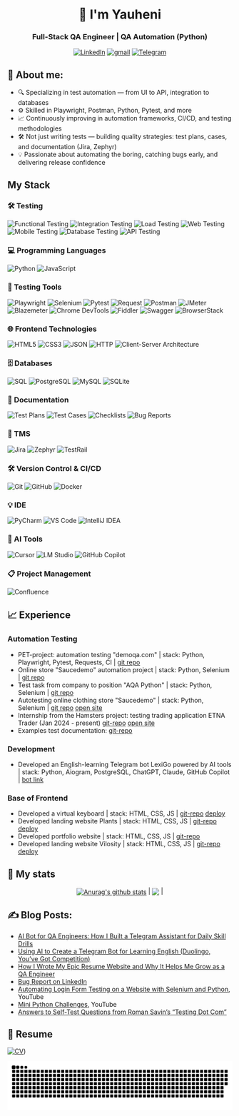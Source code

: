 <div id="header" align="center">
    <h1>👋 I'm  Yauheni </h1>
    <h3>Full-Stack QA Engineer | QA Automation (Python)</h3>
</div>

<div id="socials" align="center">
<a href="https://www.linkedin.com/in/yauheni-paulovich-2601b31a5/" target="_blank"><img src="https://img.shields.io/badge/LinkedIn-blue?style=for-the-badge&logo=linkedin&logoColor=white" alt="LinkedIn"/></a>
<a href="mailto:e.pavlovich29@gmail.com"><img src="https://img.shields.io/badge/Gmail-D14836?style=for-the-badge&logo=gmail&logoColor=white" alt="gmail"/></a> 
<a href="https://t.me/e_pavlovich" target="_blank"><img src="https://img.shields.io/badge/Telegram-blue?style=for-the-badge&logo=telegram&logoColor=white" alt="Telegram"/></a>
</div>

## 🧐 About me:
- 🔍 Specializing in test automation — from UI to API, integration to databases
- ⚙️ Skilled in Playwright, Postman, Python, Pytest, and more
- 📈 Continuously improving in automation frameworks, CI/CD, and testing methodologies
- 🛠️ Not just writing tests — building quality strategies: test plans, cases, and documentation (Jira, Zephyr)
- 💡 Passionate about automating the boring, catching bugs early, and delivering release confidence

## My Stack
### 🛠 Testing
![Functional Testing](https://img.shields.io/badge/Functional_Testing-009688?style=for-the-badge) ![Integration Testing](https://img.shields.io/badge/Integration_Testing-009688?style=for-the-badge) ![Load Testing](https://img.shields.io/badge/Load_Testing-009688?style=for-the-badge)  ![Web Testing](https://img.shields.io/badge/Web_Testing-009688?style=for-the-badge) ![Mobile Testing](https://img.shields.io/badge/Mobile_Testing-009688?style=for-the-badge) 
![Database Testing](https://img.shields.io/badge/Database_Testing-009688?style=for-the-badge) ![API Testing](https://img.shields.io/badge/API_Testing-009688?style=for-the-badge)  

### 💻 Programming Languages
![Python](https://img.shields.io/badge/Python-3670A0?style=for-the-badge&logo=python&logoColor=ffdd54)  ![JavaScript](https://img.shields.io/badge/JavaScript-%23323330.svg?style=for-the-badge&logo=javascript&logoColor=%23F7DF1E)  

### 🔧 Testing Tools
![Playwright](https://img.shields.io/badge/Playwright-45b8d8?style=for-the-badge)  ![Selenium](https://img.shields.io/badge/Selenium-%43B02A?style=for-the-badge&logo=selenium&logoColor=white)  ![Pytest](https://img.shields.io/badge/Pytest-3776AB?style=for-the-badge)  ![Request](https://img.shields.io/badge/Request-FF5722?style=for-the-badge)  ![Postman](https://img.shields.io/badge/Postman-FF6C37?style=for-the-badge&logo=postman&logoColor=white)  ![JMeter](https://img.shields.io/badge/JMeter-D22128?style=for-the-badge)  ![Blazemeter](https://img.shields.io/badge/Blazemeter-EA4C89?style=for-the-badge)  ![Chrome DevTools](https://img.shields.io/badge/Chrome_DevTools-4285F4?style=for-the-badge)  ![Fiddler](https://img.shields.io/badge/Fiddler-8C8C8C?style=for-the-badge)  ![Swagger](https://img.shields.io/badge/Swagger-85EA2D?style=for-the-badge)  ![BrowserStack](https://img.shields.io/badge/BrowserStack-F26207?style=for-the-badge)  

### 🌐 Frontend Technologies
![HTML5](https://img.shields.io/badge/HTML5-%23E34F26.svg?style=for-the-badge&logo=html5&logoColor=white)  ![CSS3](https://img.shields.io/badge/CSS3-%231572B6.svg?style=for-the-badge&logo=css3&logoColor=white)  ![JSON](https://img.shields.io/badge/JSON-%23000000.svg?style=for-the-badge&logo=json&logoColor=white)  ![HTTP](https://img.shields.io/badge/HTTP-%23FF9800.svg?style=for-the-badge)  ![Client-Server Architecture](https://img.shields.io/badge/Client_Server_Architecture-607D8B?style=for-the-badge)  

### 🗄️ Databases
![SQL](https://img.shields.io/badge/SQL-%234479A1.svg?style=for-the-badge&logo=sql&logoColor=white)  ![PostgreSQL](https://img.shields.io/badge/PostgreSQL-%23336791.svg?style=for-the-badge&logo=postgresql&logoColor=white)  ![MySQL](https://img.shields.io/badge/MySQL-%234479A1.svg?style=for-the-badge&logo=mysql&logoColor=white)  ![SQLite](https://img.shields.io/badge/SQLite-%23003B57.svg?style=for-the-badge&logo=sqlite&logoColor=white)  

### 📝 Documentation
![Test Plans](https://img.shields.io/badge/Test_Plans-9C27B0?style=for-the-badge)  ![Test Cases](https://img.shields.io/badge/Test_Cases-9C27B0?style=for-the-badge)  ![Checklists](https://img.shields.io/badge/Checklists-9C27B0?style=for-the-badge)  ![Bug Reports](https://img.shields.io/badge/Bug_Reports-9C27B0?style=for-the-badge)  

### 🔄 TMS
![Jira](https://img.shields.io/badge/Jira-0052CC?style=for-the-badge&logo=jira&logoColor=white)  ![Zephyr](https://img.shields.io/badge/Zephyr-0052CC?style=for-the-badge)  ![TestRail](https://img.shields.io/badge/TestRail-00B0F0?style=for-the-badge)
  

### 🛠 Version Control & CI/CD
![Git](https://img.shields.io/badge/Git-%23F05033.svg?style=for-the-badge&logo=git&logoColor=white)  ![GitHub](https://img.shields.io/badge/GitHub-%23121011.svg?style=for-the-badge&logo=github&logoColor=white)  ![Docker](https://img.shields.io/badge/Docker-%232496ED.svg?style=for-the-badge&logo=docker&logoColor=white)  

### 💡 IDE
![PyCharm](https://img.shields.io/badge/PyCharm-000000?style=for-the-badge&logo=pycharm&logoColor=white)  ![VS Code](https://img.shields.io/badge/VS%20Code-007ACC?style=for-the-badge&logo=visual-studio-code&logoColor=white)  ![IntelliJ IDEA](https://img.shields.io/badge/IntelliJ_IDEA-000000.svg?style=for-the-badge&logo=intellij-idea&logoColor=white)  

### 🤖 AI Tools
![Cursor](https://img.shields.io/badge/Cursor_IDE-3C2FDE?style=for-the-badge)
![LM Studio](https://img.shields.io/badge/LM_Studio-5C2D91?style=for-the-badge)
![GitHub Copilot](https://img.shields.io/badge/GitHub_Copilot-181717?style=for-the-badge&logo=github&logoColor=white) 

### 📋 Project Management
![Confluence](https://img.shields.io/badge/Confluence-172B4D?style=for-the-badge&logo=confluence&logoColor=white)  

## 📈 Experience
### Automation Testing
- PET-project: automation testing "demoqa.com" | stack: Python, Playwright, Pytest, Requests, CI | [git repo](https://github.com/hello3world/demoqa)
- Online store "Saucedemo" automation project | stack: Python, Selenium | [git repo](https://github.com/hello3world/studing_test_auto_project_saucedemo)
- Test task from company to position "AQA Python" | stack: Python, Selenium | [git repo](https://github.com/hello3world/test_tasks/tree/main/tests)
- Autotesting online clothing store "Saucedemo" | stack: Python, Selenium | [git repo](https://github.com/hello3world/saucedemo_autotests) [open site](https://www.saucedemo.com/)
- Internship from the Hamsters project: testing trading application ETNA Trader (Jan 2024 - present) [git-repo](https://github.com/hello3world/EtnaTrader) [open site](https://www.etnasoft.com/etna-trader/)
- Examples test documentation: [git-repo](https://github.com/hello3world/TestDocumentation)

### Development
- Developed an English-learning Telegram bot LexiGo powered by AI tools | stack: Python, Aiogram, PostgreSQL, ChatGPT, Claude, GitHub Copilot | [bot link](https://t.me/LexiGoBot)

### Base of Frontend
- Developed a virtual keyboard | stack: HTML, CSS, JS | [git-repo](https://github.com/hello3world/Virtual-Keyboard/tree/gh-pages) [deploy](https://hello3world.github.io/Virtual-Keyboard/)
- Developed landing website Plants | stack: HTML, CSS, JS | [git-repo](https://github.com/hello3world/plants/tree/gh-pages) [deploy](https://hello3world.github.io/plants/)
- Developed portfolio website | stack: HTML, CSS, JS | [git-repo](https://github.com/hello3world/Freelancer-portfolio)
- Developed landing website Vilosity | stack: HTML, CSS, JS | [git-repo](https://hello3world.github.io/Velocity/) [deploy](https://hello3world.github.io/Freelancer-portfolio/)

## 🚀 My stats
<p align="center">
<a href="https://github.com/anuraghazra/github-readme-stats"><img align="center" src="https://github-readme-stats.vercel.app/api?username=hello3world&show_icons=true&include_all_commits=true&theme=buefy&hide_border=true" alt="Anurag's github stats" /></a> | <a href="https://github.com/anuraghazra/github-readme-stats"><img align="center" src="https://github-readme-stats.vercel.app/api/top-langs/?username=hello3world&layout=compact&theme=buefy&hide_border=true" /></a> |
</p>

## ✍️ Blog Posts: 
- [AI Bot for QA Engineers: How I Built a Telegram Assistant for Daily Skill Drills](https://habr.com/ru/articles/927708/)
- [Using AI to Create a Telegram Bot for Learning English (Duolingo, You’ve Got Competition)](https://habr.com/ru/articles/907716/)
- [How I Wrote My Epic Resume Website and Why It Helps Me Grow as a QA Engineer](https://www.linkedin.com/posts/yauheni-paulovich-2601b31a5_%D0%BD%D0%B0%D0%BF%D0%B8%D1%81%D0%B0%D0%BB-%D1%81%D0%B2%D0%BE%D0%B9-%D1%8D%D0%BF%D0%B8%D1%87%D0%BD%D1%8B%D0%B9-%D1%80%D0%B5%D0%B7%D1%8E%D0%BC%D0%B5-%D1%81%D0%B0%D0%B9%D1%82-%D0%BA%D0%B0%D0%BA-%D1%8D%D1%82%D0%BE-activity-7200510994165456898-_I0T?utm_source=share&utm_medium=member_desktop)
- [Bug Report on LinkedIn](https://www.linkedin.com/posts/yauheni-paulovich-2601b31a5_bugreport-qa-linkedin-activity-7198788919822282752-Te2j?utm_source=share&utm_medium=member_desktop)
- [Automating Login Form Testing on a Website with Selenium and Python](https://www.youtube.com/watch?v=wCXkez_Eqo0), YouTube
- [Mini Python Challenges](https://www.youtube.com/@e.pavlovich29/shorts), YouTube
- [Answers to Self-Test Questions from Roman Savin’s “Testing Dot Com”](https://proglib.io/p/otvety-na-voprosy-dlya-samoproverki-iz-knigi-testirovanie-dot-kom-romana-savina-2023-12-22)

## 📄 Resume
[![CV](https://img.shields.io/badge/📄_View_My_CV-FF6B6B?style=for-the-badge&logo=github&logoColor=white)](https://github.com/hello3world/hello3world/blob/main/CV_eng.md))

<img src="https://raw.githubusercontent.com/teuchezh/teuchezh/output/github-contribution-grid-snake.svg#gh-light-mode-only" width="1200px">
